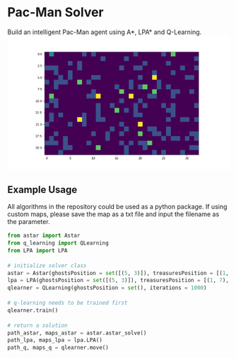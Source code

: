 # Pac-Man Solver

Build an intelligent Pac-Man agent using A*, LPA* and Q-Learning.
![Astar solver](demo/astar.gif)

## Example Usage

All algorithms in the repository could be used as a python package. If using custom maps, please save the map as a txt file and input the filename as the parameter.

```python
from astar import Astar
from q_learning import QLearning
from LPA import LPA

# initialize solver class
astar = Astar(ghostsPosition = set([(5, 3)]), treasuresPosition = [(1, 7), (6, 0)])
lpa = LPA(ghostsPosition = set([(5, 3)]), treasuresPosition = [(1, 7), (6, 0)])
qlearner = QLearning(ghostsPosition = set(), iterations = 1000)

# q-learning needs to be trained first
qlearner.train()

# return a solution
path_astar, maps_astar = astar.astar_solve()
path_lpa, maps_lpa = lpa.LPA()
path_q, maps_q = qlearner.move()
```
